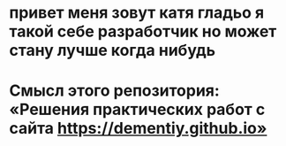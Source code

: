 # привет меня зовут катя гладьо я такой себе разработчик но может стану лучше когда нибудь
# Смысл этого репозитория: «Решения практических работ с сайта https://dementiy.github.io»
